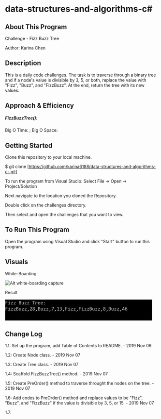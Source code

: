 # data-structures-and-algorithms-c#

## About This Program
Challenge - Fizz Buzz Tree

Author: Karina Chen

## Description
This is a daily code challenges. The task is to traverse through a binary tree and if a node's value is divisible by 3, 5, or both, replace the value with "Fizz", "Buzz", and "FizzBuzz". At the end, return the tree with its new values.

## Approach & Efficiency
##### FizzBuzzTree():

Big O Time: ; Big O Space: 

## Getting Started
Clone this repository to your local machine.

$ git clone [https://github.com/karina6188/data-structures-and-algorithms-c-.git]

To run the program from Visual Studio:
Select File -> Open -> Project/Solution

Next navigate to the location you cloned the Repository.

Double click on the challenges directory.

Then select and open the challenges that you want to view.

## To Run This Program
Open the program using Visual Studio and click "Start" button to run this program.

## Visuals

White-Boarding

![Alt white-boarding capture]()

Result

![Alt app execution capture](/Assets/code16_1.JPG)

## Change Log

1.1: Set up the program, add Table of Contents to README. - 2019 Nov 06

1.2: Create Node class. - 2019 Nov 07

1.3: Create Tree class. - 2019 Nov 07

1.4: Scaffold FizzBuzzTree() method. - 2019 Nov 07

1.5: Create PreOrder() method to traverse throught the nodes on the tree. - 2019 Nov 07

1.6: Add codes to PreOrder() method and replace values to be "Fizz", "Buzz", and "FizzBuzz" if the value is divisible by 3, 5, or 15. - 2019 Nov 07

1.7: 